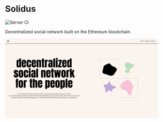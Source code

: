 # Solidus

![Server CI](https://github.com/danielfamiyeh/solidus/actions/workflows/backend.yml/badge.svg)

Decentralized social network built on the Ethereum blockchain

![Landing Page](./media/screenshots/home.png)
